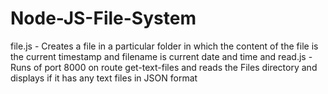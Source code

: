 # Node-JS-File-System
file.js - Creates a file in a particular folder in which the content of the file is the current timestamp and filename is current date and time and 
read.js - Runs of port 8000 on route get-text-files and reads the Files directory and displays if it has any text files in JSON format

